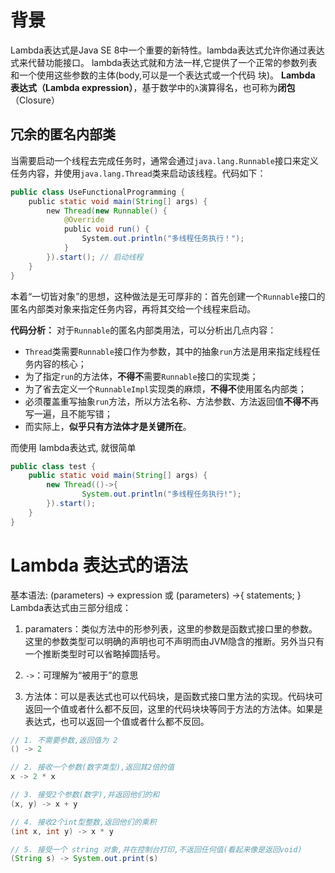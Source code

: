 # 背景
Lambda表达式是Java SE 8中一个重要的新特性。lambda表达式允许你通过表达式来代替功能接口。 lambda表达式就和方法一样,它提供了一个正常的参数列表和一个使用这些参数的主体(body,可以是一个表达式或一个代码
块)。 **Lambda 表达式（Lambda expression）**，基于数学中的`λ`演算得名，也可称为**闭包**（Closure） 

## 冗余的匿名内部类
当需要启动一个线程去完成任务时，通常会通过`java.lang.Runnable`接口来定义任务内容，并使用`java.lang.Thread`类来启动该线程。代码如下：

```java
public class UseFunctionalProgramming {  
    public static void main(String[] args) {  
        new Thread(new Runnable() {  
            @Override  
            public void run() {  
                System.out.println("多线程任务执行！");  
            }  
        }).start(); // 启动线程  
    }  
}
```
本着“一切皆对象”的思想，这种做法是无可厚非的：首先创建一个`Runnable`接口的匿名内部类对象来指定任务内容，再将其交给一个线程来启动。


**代码分析：**
对于`Runnable`的匿名内部类用法，可以分析出几点内容：
- `Thread`类需要`Runnable`接口作为参数，其中的抽象`run`方法是用来指定线程任务内容的核心；
- 为了指定`run`的方法体，**不得不**需要`Runnable`接口的实现类；
- 为了省去定义一个`RunnableImpl`实现类的麻烦，**不得不**使用匿名内部类；
- 必须覆盖重写抽象`run`方法，所以方法名称、方法参数、方法返回值**不得不**再写一遍，且不能写错；
- 而实际上，**似乎只有方法体才是关键所在**。


而使用 lambda表达式, 就很简单
```java
public class test {  
    public static void main(String[] args) {  
        new Thread(()->{  
                System.out.println("多线程任务执行!");  
        }).start();  
    }  
}
```

# Lambda 表达式的语法
基本语法: (parameters) -> expression 或 (parameters) ->{ statements; } 
Lambda表达式由三部分组成：

1. paramaters：类似方法中的形参列表，这里的参数是函数式接口里的参数。这里的参数类型可以明确的声明也可不声明而由JVM隐含的推断。另外当只有一个推断类型时可以省略掉圆括号。

2. `->`：可理解为“被用于”的意思

3. 方法体：可以是表达式也可以代码块，是函数式接口里方法的实现。代码块可返回一个值或者什么都不反回，这里的代码块块等同于方法的方法体。如果是表达式，也可以返回一个值或者什么都不反回。

```java
// 1. 不需要参数,返回值为 2
() -> 2

// 2. 接收一个参数(数字类型),返回其2倍的值
x -> 2 * x

// 3. 接受2个参数(数字),并返回他们的和
(x, y) -> x + y

// 4. 接收2个int型整数,返回他们的乘积
(int x, int y) -> x * y

// 5. 接受一个 string 对象,并在控制台打印,不返回任何值(看起来像是返回void)
(String s) -> System.out.print(s)
```
